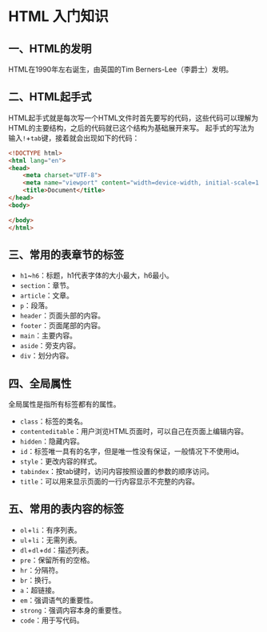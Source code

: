 # HTML 入门知识

## 一、HTML的发明
HTML在1990年左右诞生，由英国的Tim Berners-Lee（李爵士）发明。

## 二、HTML起手式
HTML起手式就是每次写一个HTML文件时首先要写的代码，这些代码可以理解为HTML的主要结构，之后的代码就已这个结构为基础展开来写。
起手式的写法为输入`!`+`tab`键，接着就会出现如下的代码：
```html
<!DOCTYPE html>
<html lang="en">
<head>
    <meta charset="UTF-8">
    <meta name="viewport" content="width=device-width, initial-scale=1.0">
    <title>Document</title>
</head>
<body>
    
</body>
</html>
```

## 三、常用的表章节的标签
* `h1`~`h6`：标题，h1代表字体的大小最大，h6最小。
* `section`：章节。
* `article`：文章。
* `p`：段落。
* `header`：页面头部的内容。
* `footer`：页面尾部的内容。
* `main`：主要内容。
* `aside`：旁支内容。
* `div`：划分内容。

## 四、全局属性
全局属性是指所有标签都有的属性。
* `class`：标签的类名。
* `contenteditable`：用户浏览HTML页面时，可以自己在页面上编辑内容。
* `hidden`：隐藏内容。
* `id`：标签唯一具有的名字，但是唯一性没有保证，一般情况下不使用id。
* `style`：更改内容的样式。
* `tabindex`：按tab键时，访问内容按照设置的参数的顺序访问。
* `title`：可以用来显示页面的一行内容显示不完整的内容。

## 五、常用的表内容的标签
* `ol`+`li`：有序列表。
* `ul`+`li`：无需列表。
* `dl`+`dl`+`dd`：描述列表。
* `pre`：保留所有的空格。
* `hr`：分隔符。
* `br`：换行。
* `a`：超链接。
* `em`：强调语气的重要性。
* `strong`：强调内容本身的重要性。
* `code`：用于写代码。
